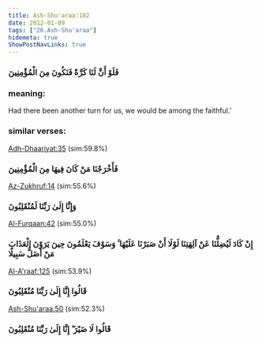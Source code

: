 ```yaml
---
title: Ash-Shu'araa:102
date: 2012-01-09
tags: ["26.Ash-Shu'araa"]
hidemeta: true 
ShowPostNavLinks: true 
---
```

### فَلَوْ أَنَّ لَنَا كَرَّةً فَنَكُونَ مِنَ الْمُؤْمِنِينَ
### meaning: 
Had there been another turn for us, we would be among the faithful.’
### similar verses: 

[Adh-Dhaariyat:35](/51/35) (sim:59.8%)

### فَأَخْرَجْنَا مَنْ كَانَ فِيهَا مِنَ الْمُؤْمِنِينَ

[Az-Zukhruf:14](/43/14) (sim:55.6%)

### وَإِنَّا إِلَىٰ رَبِّنَا لَمُنْقَلِبُونَ

[Al-Furqaan:42](/25/42) (sim:55.0%)

### إِنْ كَادَ لَيُضِلُّنَا عَنْ آلِهَتِنَا لَوْلَا أَنْ صَبَرْنَا عَلَيْهَا ۚ وَسَوْفَ يَعْلَمُونَ حِينَ يَرَوْنَ الْعَذَابَ مَنْ أَضَلُّ سَبِيلًا

[Al-A'raaf:125](/7/125) (sim:53.9%)

### قَالُوا إِنَّا إِلَىٰ رَبِّنَا مُنْقَلِبُونَ

[Ash-Shu'araa:50](/26/50) (sim:52.3%)

### قَالُوا لَا ضَيْرَ ۖ إِنَّا إِلَىٰ رَبِّنَا مُنْقَلِبُونَ
